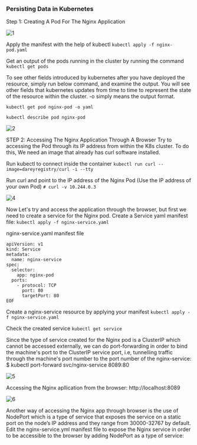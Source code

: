 
### Persisting Data in Kubernetes ###


Step 1: Creating A Pod For The Nginx Application


![1](https://github.com/opeyemiagbadero/23.-Pesisting-Data-in-Kubernetes/assets/79456052/98fafcff-b553-40bc-83ed-3c893bf4a763)

Apply the manifest with the help of kubectl `kubectl apply -f nginx-pod.yaml`

Get an output of the pods running in the cluster by running the command `kubectl get pods`

To see other fields introduced by kubernetes after you have deployed the resource, simply run below command, and examine the output. 
You will see other fields that kubernetes updates from time to time to represent the state of the resource within the cluster. -o simply means the output format.

`kubectl get pod nginx-pod -o yaml`

`kubectl describe pod nginx-pod`



![2](https://github.com/opeyemiagbadero/23.-Pesisting-Data-in-Kubernetes/assets/79456052/897320c5-fd69-46cd-8f3b-5e4a564446c8)


STEP 2: Accessing The Nginx Application Through A Browser
Try to accessing the Pod through its IP address from within the K8s cluster. To do this, We need an image that already has curl software installed.

Run kubectl to connect inside the container `kubectl run curl --image=dareyregistry/curl -i --tty`


Run curl and point to the IP address of the Nginx Pod (Use the IP address of your own Pod) `# curl -v 10.244.0.3`

![4](https://github.com/opeyemiagbadero/23.-Pesisting-Data-in-Kubernetes/assets/79456052/7b754796-f040-419f-9dd4-4ae4631062e1)


Now Let's try and access the application through the browser, but first we need to create a service for the Nginx pod.
Create a Service yaml manifest file: `kubectl apply -f nginx-service.yaml`

nginx-service.yaml manifest file

```
apiVersion: v1
kind: Service
metadata:
  name: nginx-service
spec:
  selector:
    app: nginx-pod 
  ports:
    - protocol: TCP
      port: 80
      targetPort: 80
EOF
```


Create a nginx-service resource by applying your manifest `kubectl apply -f nginx-service.yaml`


Check the created service `kubectl get service`

Since the type of service created for the Nginx pod is a ClusterIP which cannot be accessed externally, we can do port-forwarding in order to bind the machine's port to the ClusterIP service port, i.e, tunnelling traffic through the machine's port number to the port number of the nginx-service: $ kubectl port-forward svc/nginx-service 8089:80


![5](https://github.com/opeyemiagbadero/23.-Pesisting-Data-in-Kubernetes/assets/79456052/53d035bc-c703-4103-890c-03f541a991e5)



Accessing the Nginx apllication from the browser: http://localhost:8089

![6](https://github.com/opeyemiagbadero/23.-Pesisting-Data-in-Kubernetes/assets/79456052/82e32622-041b-4d46-a286-9511839429a3)



Another way of accessing the Nginx app through browser is the use of NodePort which is a type of service that exposes the service on a static port on the node’s IP address and they range from 30000-32767 by default. Edit the nginx-service.yml manifest file to expose the Nginx service in order to be accessible to the browser by adding NodePort as a type of service:

